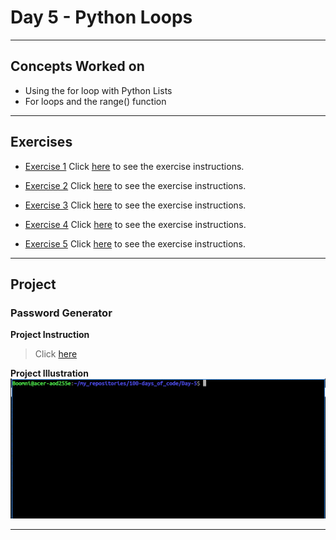 # Day 5 - Python Loops

---
## Concepts Worked on
- Using the for loop with Python Lists
- For loops and the range() function

---
## Exercises
- [Exercise 1](https://github.com/Boomni/100-days_of_code/tree/main/Day-5/exercise_1)
  Click [here](https://replit.com/@appbrewery/day-5-1-exercise#README.md) to see the exercise instructions.

- [Exercise 2](https://github.com/Boomni/100-days_of_code/tree/main/Day-5/exercise_2)
  Click [here](https://replit.com/@appbrewery/day-5-2-exercise#README.md) to see the exercise instructions.

- [Exercise 3](https://github.com/Boomni/100-days_of_code/tree/main/Day-5/exercise_3)
  Click [here](https://replit.com/@appbrewery/day-5-3-exercise#README.md) to see the exercise instructions.

- [Exercise 4](https://github.com/Boomni/100-days_of_code/tree/main/Day-5/exercise_4)
  Click [here](https://replit.com/@appbrewery/day-5-4-exercise#README.md) to see the exercise instructions.
  
- [Exercise 5](https://github.com/Boomni/100-days_of_code/tree/main/Day-5/exercise_5)
  Click [here](https://replit.com/@appbrewery/day-5-5-exercise#README.md) to see the exercise instructions.
  
---
## Project
### Password Generator
**Project Instruction**
> Click [here](https://replit.com/@appbrewery/password-generator-start#README.md)

**Project Illustration**
![Password Generator Illustration](https://github.com/Boomni/100-days_of_code/blob/main/images/password_generator.gif)

---
